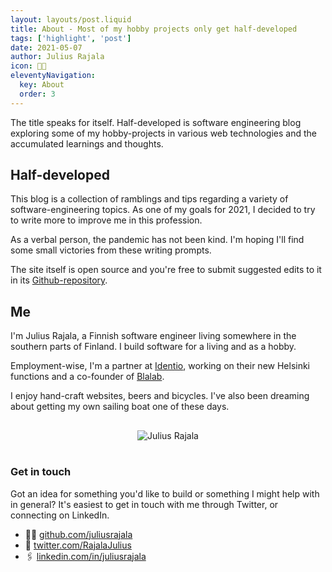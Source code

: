 ```yaml
---
layout: layouts/post.liquid
title: About - Most of my hobby projects only get half-developed
tags: ['highlight', 'post']
date: 2021-05-07
author: Julius Rajala
icon: 🧑‍💻
eleventyNavigation:
  key: About
  order: 3
---
```


The title speaks for itself. Half-developed is software engineering blog exploring some of my hobby-projects in various web technologies and the accumulated learnings and thoughts.

## Half-developed

This blog is a collection of ramblings and tips regarding a variety of software-engineering topics. As one of my goals for 2021, I decided to try to write more to improve me in this profession.

As a verbal person, the pandemic has not been kind. I'm hoping I'll find some small victories from these writing prompts.

The site itself is open source and you're free to submit suggested edits to it in its [Github-repository](https://github.com/juliusrajala/half-developed).

## Me

I'm Julius Rajala, a Finnish software engineer living somewhere in the southern parts of Finland. I build software for a living and as a hobby.

Employment-wise, I'm a partner at [Identio](https://www.identio.fi), working on their new Helsinki functions and a co-founder of [Blalab](https://www.blalabinsights.com).

I enjoy hand-craft websites, beers and bicycles. I've also been dreaming about getting my own sailing boat one of these days.

<div style="display:flex; justify-content: center; flex-direction: row; padding: 1rem;">
  <img src="/assets/lore.png" alt="Julius Rajala" />
</div>

### Get in touch

Got an idea for something you'd like to build or something I might help with in general? It's easiest to get in touch with me through Twitter, or connecting on LinkedIn.

- 🧑‍💻 [github.com/juliusrajala](https://github.com/juliusrajala)
- 🦉 [twitter.com/RajalaJulius](https://twitter.com/RajalaJulius)
- 🖇 [linkedin.com/in/juliusrajala](https://linkedin.com/in/juliusrajala/)
